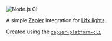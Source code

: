 ![Node.js CI](https://github.com/codealchemy/lifx-zap/workflows/Node.js%20CI/badge.svg)

A simple [Zapier](https://zapier.com) integration for [Lifx lights](https://lifx.com/).

Created using the [`zapier-platform-cli`](https://github.com/zapier/zapier-platform/tree/master/packages/cli)
